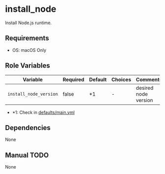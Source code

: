 # install_node

Install Node.js runtime.

## Requirements

- OS: macOS Only

## Role Variables

| Variable                 | Required | Default | Choices         | Comments               |
|--------------------------|----------|---------|-----------------|------------------------|
| `install_node_version`   | false    | *1      | -               | desired node version   |

- *1: Check in [defaults/main.yml](./defaults/main.yml)

## Dependencies

None

## Manual TODO

None
